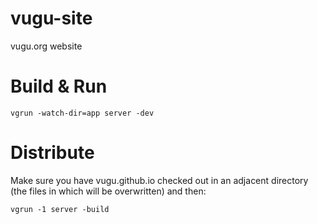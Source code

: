 # vugu-site
vugu.org website

# Build & Run

`vgrun -watch-dir=app server -dev`

# Distribute

Make sure you have vugu.github.io checked out in an adjacent directory (the files in which will be overwritten) and then:

`vgrun -1 server -build`

